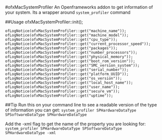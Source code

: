 #ofxMacSystemProfiler
An Openframeworks addon to get information of your system.
Its a wrapper around `system_profiler` command

##Usage
    ofxMacSystemProfiler::init();
    
    ofLogNotice(ofxMacSystemProfiler::get("machine_name"));
    ofLogNotice(ofxMacSystemProfiler::get("machine_model"));
    ofLogNotice(ofxMacSystemProfiler::get("cpu_type"));
    ofLogNotice(ofxMacSystemProfiler::get("current_processor_speed"));
    ofLogNotice(ofxMacSystemProfiler::get("packages"));
    ofLogNotice(ofxMacSystemProfiler::get("number_processors"));
    ofLogNotice(ofxMacSystemProfiler::get("physical_memory"));
    ofLogNotice(ofxMacSystemProfiler::get("boot_rom_version"));
    ofLogNotice(ofxMacSystemProfiler::get("SMC_version_system"));
    ofLogNotice(ofxMacSystemProfiler::get("serial_number"));
    ofLogNotice(ofxMacSystemProfiler::get("platform_UUID"));
    ofLogNotice(ofxMacSystemProfiler::get("os_version"));
    ofLogNotice(ofxMacSystemProfiler::get("local_host_name"));
    ofLogNotice(ofxMacSystemProfiler::get("user_name"));
    ofLogNotice(ofxMacSystemProfiler::get("secure_vm"));
    ofLogNotice(ofxMacSystemProfiler::get("uptime"));

    
##Tip
Run  this on your command line to see a readable version of the type of information you can get:
`system_profiler SPHardwareDataType SPSoftwareDataType SPHardwareDataType`

Add the -xml flag to get the name of the property you are looking for:
`system_profiler SPHardwareDataType SPSoftwareDataType SPHardwareDataType -xml`